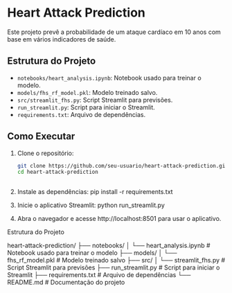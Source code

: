# Heart Attack Prediction

Este projeto prevê a probabilidade de um ataque cardíaco em 10 anos com base em vários indicadores de saúde.

## Estrutura do Projeto

- `notebooks/heart_analysis.ipynb`: Notebook usado para treinar o modelo.
- `models/fhs_rf_model.pkl`: Modelo treinado salvo.
- `src/streamlit_fhs.py`: Script Streamlit para previsões.
- `run_streamlit.py`: Script para iniciar o Streamlit.
- `requirements.txt`: Arquivo de dependências.

## Como Executar

1. Clone o repositório:
   ```bash
   git clone https://github.com/seu-usuario/heart-attack-prediction.git
   cd heart-attack-prediction
 
 2. Instale as dependências:
 pip install -r requirements.txt

 3. Inicie o aplicativo Streamlit:
 python run_streamlit.py

 4. Abra o navegador e acesse http://localhost:8501 para usar o aplicativo.

Estrutura do Projeto

heart-attack-prediction/
├── notebooks/
│   └── heart_analysis.ipynb  # Notebook usado para treinar o modelo
├── models/
│   └── fhs_rf_model.pkl      # Modelo treinado salvo
├── src/
│   └── streamlit_fhs.py      # Script Streamlit para previsões
├── run_streamlit.py          # Script para iniciar o Streamlit
├── requirements.txt          # Arquivo de dependências
└── README.md                 # Documentação do projeto

